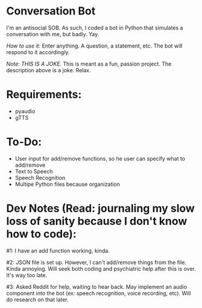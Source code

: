 # Conversation Bot
I'm an antisocial SOB. As such, I coded a bot in Python that simulates a conversation with me, but badly. Yay.

*How to use it:*
Enter anything. A question, a statement, etc. The bot will respond to it accordingly.

*Note: THIS IS A JOKE.*
This is meant as a fun, passion project. The description above is a joke.
Relax.

# Requirements:
- pyaudio
- gTTS

# To-Do:
- User input for add/remove functions, so he user can specify what to add/remove
- Text to Speech
- Speech Recognition
- Multipe Python files because organization

# Dev Notes (Read: journaling my slow loss of sanity because I don't know how to code):
#1: I have an add function working, kinda.

#2: JSON file is set up. However, I can't add/remove things from the file. Kinda annoying. Will seek both coding and psychiatric help after this is over. It's way too late.

#3: Asked Reddit for help, waiting to hear back. May implement an audio component into the bot (ex: speech recognition, voice recording, etc). Will do research on that later.